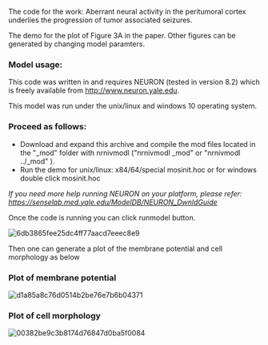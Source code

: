 The code for the work: 
Aberrant neural activity in the peritumoral cortex underlies the progression of tumor associated seizures. 


The demo for the plot of Figure 3A in the paper. Other figures can be generated by changing model paramters.

### Model usage:
This code was written in and requires NEURON (tested in version 8.2) which is freely available from http://www.neuron.yale.edu.

This model was run under the unix/linux and windows 10 operating system.

### Proceed as follows:
- Download and expand this archive and compile the mod files located in the "_mod" folder with nrnivmodl ("nrnivmodl _mod" or "nrnivmodl ../_mod" ).
- Run the demo for unix/linux: x84/64/special mosinit.hoc or for windows double click mosinit.hoc

*If you need more help running NEURON on your platform, please refer: https://senselab.med.yale.edu/ModelDB/NEURON_DwnldGuide*

Once the code is running you can click  runmodel button.

![6db3865fee25dc4ff77aacd7eeec8e9](https://github.com/user-attachments/assets/7f612154-4395-4bd7-b903-a9c6276e067a)

Then one can generate a plot of the membrane potential and cell morphology as below

### Plot of membrane potential

![d1a85a8c76d0514b2be76e7b6b04371](https://github.com/user-attachments/assets/c4273e67-7605-47a9-b3f3-819709409de9)

### Plot of cell morphology

![00382be9c3b8174d76847d0ba5f0084](https://github.com/user-attachments/assets/92297f62-1d72-475a-904e-ca7d8f68ce71)
